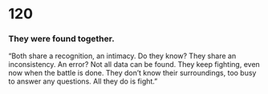 # 120

### They were found together. 

“Both share a recognition, an intimacy. Do they know? They share an inconsistency. An error? Not all data can be found. They keep fighting, even now when the battle is done. They don’t know their surroundings, too busy to answer any questions. All they do is fight.”